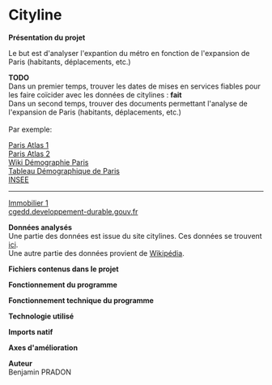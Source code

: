 # Cityline
**Présentation du projet** <br />

Le but est d'analyser l'expantion du métro en fonction de l'expansion de Paris (habitants, déplacements, etc.) <br />

**TODO** <br />
Dans un premier temps, trouver les dates de mises en services fiables pour les faire coïcider avec les données de citylines : **fait** <br />
Dans un second temps, trouver des documents permettant l'analyse de l'expansion de Paris (habitants, déplacements, etc.) <br />
<br />
Par exemple: <br />

[Paris Atlas 1](http://paris-atlas-historique.fr/8.html) <br /> 
[Paris Atlas 2](http://paris-atlas-historique.fr/resources/tableau+population.jpg) <br />
[Wiki Démographie Paris](https://fr.wikipedia.org/wiki/D%C3%A9mographie_de_Paris) <br />
[Tableau Démographique de Paris](https://fr.wikipedia.org/wiki/Mod%C3%A8le:Tableau_D%C3%A9mographie_Paris#Carte) <br />
[INSEE](https://www.insee.fr/fr/statistiques/2012713) 

<hr>

[Immobilier 1](https://politiquedulogement.com/2018/05/20-ans-de-hausse-des-prix-immobiliers-en-ile-de-france-a-qui-la-faute/) <br />
[cgedd.developpement-durable.gouv.fr](http://www.cgedd.developpement-durable.gouv.fr/prix-immobilier-evolution-a-long-terme-a1048.html) <br />


**Données analysés** <br />
Une partie des données est issue du site citylines. Ces données se trouvent [ici](https://www.citylines.co/data?city=paris#city "Cityline"). <br />
Une autre partie des données provient de [Wikipédia](https://fr.wikipedia.org/wiki/M%C3%A9tro_de_Paris "Wikipedia"). <br />


**Fichiers contenus dans le projet**

**Fonctionnement du programme**

**Fonctionnement technique du programme**

**Technologie utilisé**

**Imports natif**

**Axes d'amélioration**

**Auteur**<br />
Benjamin PRADON